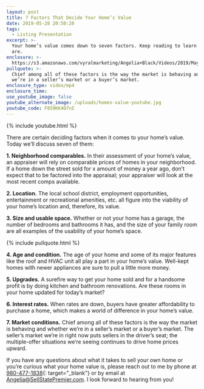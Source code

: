 ```yaml
---
layout: post
title: 7 Factors That Decide Your Home’s Value
date: 2019-05-28 20:50:28
tags:
  - Listing Presentation
excerpt: >-
  Your home’s value comes down to seven factors. Keep reading to learn what they
  are.
enclosure: >-
  https://s3.amazonaws.com/vyralmarketing/Angelia+Black/Videos/2019/May/Sellstate+Premier-+7+Factors+That+Decide+Your+Homes+Value.mp4
pullquote: >-
  Chief among all of these factors is the way the market is behaving and whether
  we’re in a seller’s market or a buyer’s market.
enclosure_type: video/mp4
enclosure_time:
use_youtube_image: false
youtube_alternate_image: /uploads/homes-value-youtube.jpg
youtube_code: F859KK4O7nI
---
```


{% include youtube.html %}

There are certain deciding factors when it comes to your home’s value. Today we’ll discuss seven of them:

**1\. Neighborhood comparables.** In their assessment of your home’s value, an appraiser will rely on comparable prices of homes in your neighborhood. If a home down the street sold for x amount of money a year ago, don’t expect that to be factored into the appraisal; your appraiser will look at the most recent comps available.&nbsp;

**2\. Location.** The local school district, employment opportunities, entertainment or recreational amenities, etc. all figure into the viability of your home’s location and, therefore, its value.&nbsp;

**3\. Size and usable space.** Whether or not your home has a garage, the number of bedrooms and bathrooms it has, and the size of your family room are all examples of the usability of your home’s space.

{% include pullquote.html %}

**4\. Age and condition.** The age of your home and some of its major features like the roof and HVAC unit all play a part in your home’s value. Well-kept homes with newer appliances are sure to pull a little more money.&nbsp;

**5\. Upgrades.** A surefire way to get your home sold and for a handsome profit is by doing kitchen and bathroom renovations. Are these rooms in your home updated for today’s market?&nbsp;

**6\. Interest rates.** When rates are down, buyers have greater affordability to purchase a home, which makes a world of difference in your home’s value.&nbsp;

**7\. Market conditions.** Chief among all of these factors is the way the market is behaving and whether we’re in a seller’s market or a buyer’s market. The seller’s market we’re in right now puts sellers in the driver’s seat; the multiple-offer situations we’re seeing continues to drive home prices upward. &nbsp;

If you have any questions about what it takes to sell your own home or you’re curious what your home value is, please reach out to me by phone at [980-477-1838](tel:980-477-1838){: target="_blank"} or by email at [Angelia@SellStatePremier.com](mailto:Angelia@SellStatePremier.com). I look forward to hearing from you\!